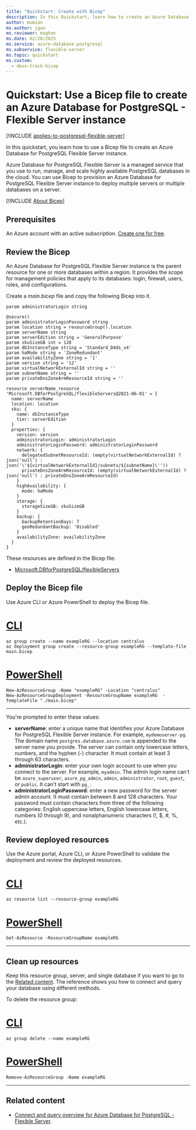 ```yaml
---
title: "Quickstart: Create with Bicep"
description: In this Quickstart, learn how to create an Azure Database for PostgreSQL - Flexible Server instance by using Bicep.
author: mumian
ms.author: jgao
ms.reviewer: maghan
ms.date: 02/28/2025
ms.service: azure-database-postgresql
ms.subservice: flexible-server
ms.topic: quickstart
ms.custom:
  - devx-track-bicep
---
```


# Quickstart: Use a Bicep file to create an Azure Database for PostgreSQL - Flexible Server instance

[!INCLUDE [applies-to-postgresql-flexible-server](~/reusable-content/ce-skilling/azure/includes/postgresql/includes/applies-to-postgresql-flexible-server.md)]

In this quickstart, you learn how to use a Bicep file to create an Azure Database for PostgreSQL Flexible Server instance.

Azure Database for PostgreSQL Flexible Server is a managed service that you use to run, manage, and scale highly available PostgreSQL databases in the cloud. You can use Bicep to provision an Azure Database for PostgreSQL Flexible Server instance to deploy multiple servers or multiple databases on a server.

[!INCLUDE [About Bicep](~/reusable-content/ce-skilling/azure/includes/resource-manager-quickstart-bicep-introduction.md)]

## Prerequisites

An Azure account with an active subscription. [Create one for free](https://azure.microsoft.com/free/).

## Review the Bicep

An Azure Database for PostgreSQL Flexible Server instance is the parent resource for one or more databases within a region. It provides the scope for management policies that apply to its databases: login, firewall, users, roles, and configurations.

Create a _main.bicep_ file and copy the following Bicep into it.

```bicep
param administratorLogin string

@secure()
param administratorLoginPassword string
param location string = resourceGroup().location
param serverName string
param serverEdition string = 'GeneralPurpose'
param skuSizeGB int = 128
param dbInstanceType string = 'Standard_D4ds_v4'
param haMode string = 'ZoneRedundant'
param availabilityZone string = '1'
param version string = '12'
param virtualNetworkExternalId string = ''
param subnetName string = ''
param privateDnsZoneArmResourceId string = ''

resource serverName_resource 'Microsoft.DBforPostgreSQL/flexibleServers@2021-06-01' = {
  name: serverName
  location: location
  sku: {
    name: dbInstanceType
    tier: serverEdition
  }
  properties: {
    version: version
    administratorLogin: administratorLogin
    administratorLoginPassword: administratorLoginPassword
    network: {
      delegatedSubnetResourceId: (empty(virtualNetworkExternalId) ? json('null') : json('\'${virtualNetworkExternalId}/subnets/${subnetName}\''))
      privateDnsZoneArmResourceId: (empty(virtualNetworkExternalId) ? json('null') : privateDnsZoneArmResourceId)
    }
    highAvailability: {
      mode: haMode
    }
    storage: {
      storageSizeGB: skuSizeGB
    }
    backup: {
      backupRetentionDays: 7
      geoRedundantBackup: 'Disabled'
    }
    availabilityZone: availabilityZone
  }
}
```

These resources are defined in the Bicep file:

- [Microsoft.DBforPostgreSQL/flexibleServers](/azure/templates/microsoft.dbforpostgresql/flexibleservers?tabs=bicep)

## Deploy the Bicep file

Use Azure CLI or Azure PowerShell to deploy the Bicep file.

# [CLI](#tab/CLI)

```azurecli-interactive
az group create --name exampleRG --location centralus
az deployment group create --resource-group exampleRG --template-file main.bicep
```

# [PowerShell](#tab/PowerShell)

```azurepowershell-interactive
New-AzResourceGroup -Name "exampleRG" -Location "centralus"
New-AzResourceGroupDeployment -ResourceGroupName exampleRG  -TemplateFile "./main.bicep"
```

---

You're prompted to enter these values:

- **serverName**: enter a unique name that identifies your Azure Database for PostgreSQL Flexible Server instance. For example, `mydemoserver-pg`. The domain name `postgres.database.azure.com` is appended to the server name you provide. The server can contain only lowercase letters, numbers, and the hyphen (-) character. It must contain at least 3 through 63 characters.
- **administratorLogin**: enter your own login account to use when you connect to the server. For example, `myadmin`. The admin login name can't be `azure_superuser`, `azure_pg_admin`, `admin`, `administrator`, `root`, `guest`, or `public`. It can't start with `pg_`.
- **administratorLoginPassword**: enter a new password for the server admin account. It must contain between 8 and 128 characters. Your password must contain characters from three of the following categories: English uppercase letters, English lowercase letters, numbers (0 through 9), and nonalphanumeric characters (!, $, #, %, etc.).

## Review deployed resources

Use the Azure portal, Azure CLI, or Azure PowerShell to validate the deployment and review the deployed resources.

# [CLI](#tab/CLI)

```azurecli-interactive
az resource list --resource-group exampleRG
```

# [PowerShell](#tab/PowerShell)

```azurepowershell-interactive
Get-AzResource -ResourceGroupName exampleRG
```

---

## Clean up resources

Keep this resource group, server, and single database if you want to go to the [Related content](#related-content). The reference shows you how to connect and query your database using different methods.

To delete the resource group:

# [CLI](#tab/CLI)

```azurecli-interactive
az group delete --name exampleRG
```

# [PowerShell](#tab/PowerShell)

```azurepowershell-interactive
Remove-AzResourceGroup -Name exampleRG
```

---

## Related content

- [Connect and query overview for Azure Database for PostgreSQL - Flexible Server](how-to-connect-query-guide.md).
